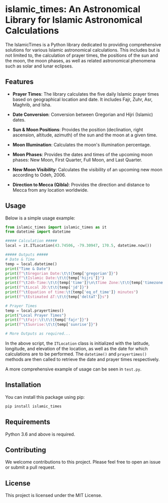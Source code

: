 # islamic_times: An Astronomical Library for Islamic Astronomical Calculations

The IslamicTimes is a Python library dedicated to providing comprehensive solutions for various Islamic astronomical calculations. This includes but is not limited to, the calculation of prayer times, the positions of the sun and the moon, the moon phases, as well as related astronomical phenomena such as solar and lunar eclipses.

## Features

- **Prayer Times**: The library calculates the five daily Islamic prayer times based on geographical location and date. It includes Fajr, Zuhr, Asr, Maghrib, and Isha.

- **Date Conversion**: Conversion between Gregorian and Hijri (Islamic) dates.

- **Sun & Moon Positions**: Provides the position (declination, right ascension, altitude, azimuth) of the sun and the moon at a given time.

- **Moon Illumination**: Calculates the moon's illumination percentage.

- **Moon Phases**: Provides the dates and times of the upcoming moon phases: New Moon, First Quarter, Full Moon, and Last Quarter.

- **New Moon Visibility**: Calculates the visibility of an upcoming new moon according to Odeh, 2006.

- **Direction to Mecca (Qibla)**: Provides the direction and distance to Mecca from any location worldwide.

## Usage

Below is a simple usage example:

```python
from islamic_times import islamic_times as it
from datetime import datetime

##### Calculation #####
local = it.ITLocation(43.74506, -79.30947, 170.5, datetime.now())

##### Outputs #####
# Date & Time
temp = local.datetime()
print("Time & Date")
print(f"\tGregorian Date:\t\t{temp['gregorian']}")
print(f"\tIslamic Date:\t\t{temp['hijri']}")
print(f"\t24h-Time:\t\t{temp['time']}\n\tTime Zone:\t\t{temp['timezone']} {temp['utc_offset']}")
print(f"\tLocal JD:\t\t{temp['jd']}")
print(f"\tEquation of time:\t{temp['eq_of_time']} minutes")
print(f"\tEstimated ΔT:\t\t{temp['deltaT']}s")

# Prayer Times
temp = local.prayertimes()
print("Local Prayer Times")
print(f"\tFajr:\t\t\t{temp['fajr']}")
print(f"\tSunrise:\t\t{temp['sunrise']}")

# More Outputs as required...
```

In the above script, the `ITLocation` class is initialized with the latitude, longitude, and elevation of the location, as well as the date for which calculations are to be performed. The `datetime()` and `prayertimes()` methods are then called to retrieve the date and prayer times respectively.

A more comprehensive example of usage can be seen in `test.py`.

## Installation

You can install this package using pip:

```bash
pip install islamic_times
```

## Requirements

Python 3.6 and above is required.

## Contributing

We welcome contributions to this project. Please feel free to open an issue or submit a pull request.

## License

This project is licensed under the MIT License.
